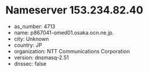 # Nameserver 153.234.82.40

* as_number: 4713
* name: p867041-omed01.osaka.ocn.ne.jp.
* city: Unknown
* country: JP
* organization: NTT Communications Corporation
* version: dnsmasq-2.51
* dnssec: false
